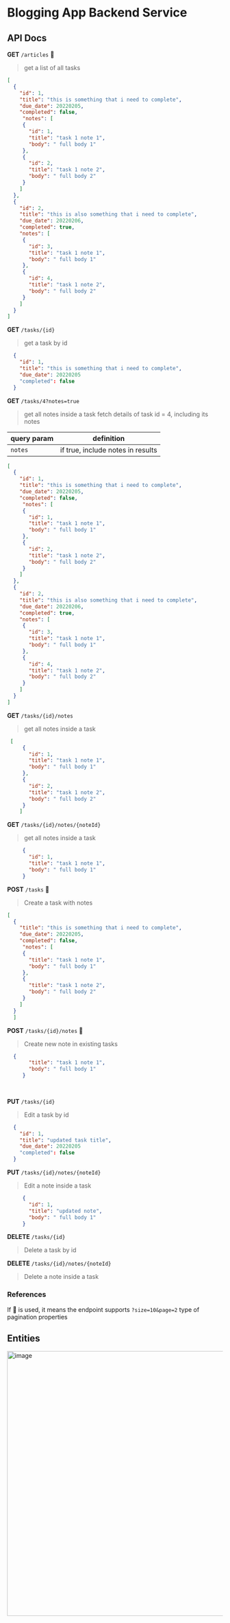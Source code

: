 # Blogging App Backend Service 

## API Docs 

**GET** `/articles` 📄  
> get a list of all tasks 
 
```json
[
  {
    "id": 1,
    "title": "this is something that i need to complete",
    "due_date": 20220205,
    "completed": false,
     "notes": [
     {
       "id": 1,
       "title": "task 1 note 1",
       "body": " full body 1"
     },
     {
       "id": 2,
       "title": "task 1 note 2",
       "body": " full body 2"
     }
    ]
  },
  {
    "id": 2,
    "title": "this is also something that i need to complete",
    "due_date": 20220206,
    "completed": true,
    "notes": [
     {
       "id": 3,
       "title": "task 1 note 1",
       "body": " full body 1"
     },
     {
       "id": 4,
       "title": "task 1 note 2",
       "body": " full body 2"
     }
    ]
  }
]
```

**GET** `/tasks/{id}` 
> get a task by id 

```json 
  {
    "id": 1,
    "title": "this is something that i need to complete",
    "due_date": 20220205
    "completed": false
  }
```


**GET** `/tasks/4?notes=true`  
> get all notes inside a task
> fetch details of task id = 4, including its notes 
 

|query param | definition | 
| -----------|-----------|
| `notes`    | if true, include notes in results | 

```json
[
  {
    "id": 1,
    "title": "this is something that i need to complete",
    "due_date": 20220205,
    "completed": false,
     "notes": [
     {
       "id": 1,
       "title": "task 1 note 1",
       "body": " full body 1"
     },
     {
       "id": 2,
       "title": "task 1 note 2",
       "body": " full body 2"
     }
    ]
  },
  {
    "id": 2,
    "title": "this is also something that i need to complete",
    "due_date": 20220206,
    "completed": true,
    "notes": [
     {
       "id": 3,
       "title": "task 1 note 1",
       "body": " full body 1"
     },
     {
       "id": 4,
       "title": "task 1 note 2",
       "body": " full body 2"
     }
    ]
  }
]
```

**GET** `/tasks/{id}/notes` 
> get all notes inside a task 

```json
 [
     {
       "id": 1,
       "title": "task 1 note 1",
       "body": " full body 1"
     },
     {
       "id": 2,
       "title": "task 1 note 2",
       "body": " full body 2"
     }
    ]
```

**GET** `/tasks/{id}/notes/{noteId}` 
> get all notes inside a task 

```json
     {
       "id": 1,
       "title": "task 1 note 1",
       "body": " full body 1"
     }
```



**POST** `/tasks` 📄  
> Create a task with notes
 
```json
[
  {
    "title": "this is something that i need to complete",
    "due_date": 20220205,
    "completed": false,
     "notes": [
     {
       "title": "task 1 note 1",
       "body": " full body 1"
     },
     {
       "title": "task 1 note 2",
       "body": " full body 2"
     }
    ]
  }
  ]
```

**POST** `/tasks/{id}/notes` 📄  
> Create new note in existing tasks
 
```json
  {
       "title": "task 1 note 1",
       "body": " full body 1"
     }
 
  
```

**PUT** `/tasks/{id}` 
> Edit a task by id 

```json 
  {
    "id": 1,
    "title": "updated task title",
    "due_date": 20220205
    "completed": false
  }
```


**PUT** `/tasks/{id}/notes/{noteId}` 
> Edit a note inside a task 

```json
     {
       "id": 1,
       "title": "updated note",
       "body": " full body 1"
     }
```

**DELETE** `/tasks/{id}` 
> Delete a task by id 


**DELETE** `/tasks/{id}/notes/{noteId}` 
> Delete a note inside a task 



### References 

If 📄 is used, it means the endpoint supports `?size=10&page=2` type of pagination properties 

## Entities 

<img width="617" alt="image" src="https://user-images.githubusercontent.com/10246491/181072385-77de2953-cdb7-42fe-bbd8-2f8b93b91cc5.png">

